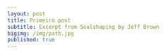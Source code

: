 ```yaml
---
layout: post
title: Primeiro post
subtitle: Excerpt from Soulshaping by Jeff Brown
bigimg: /img/path.jpg
published: true
---
```



